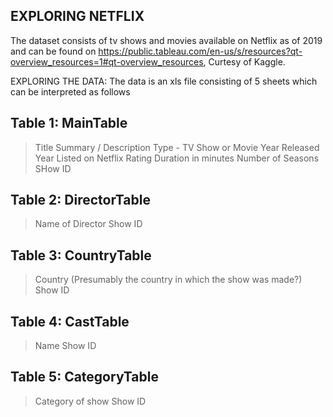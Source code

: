 EXPLORING NETFLIX
-----------------

The dataset consists of tv shows and movies available on Netflix as of 2019 and can be found on https://public.tableau.com/en-us/s/resources?qt-overview_resources=1#qt-overview_resources, Curtesy of Kaggle.

EXPLORING THE DATA:
The data is an xls file consisting of 5 sheets which can be interpreted as follows

Table 1: MainTable
-----------------------------
  > Title 
  > Summary / Description
  > Type - TV Show or Movie
  > Year Released
  > Year Listed on Netflix
  > Rating
  > Duration in minutes
  > Number of Seasons
  > SHow ID

Table 2: DirectorTable
------------------------------
  > Name of Director
  > Show ID

Table 3: CountryTable
-------------------------------
  > Country (Presumably the country in which the show was made?)
  > Show ID
 
Table 4: CastTable
-------------------------------
  > Name
  > Show ID

Table 5: CategoryTable
-------------------------------
  > Category of show
  > Show ID
